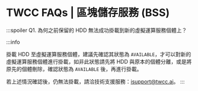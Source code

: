 # TWCC FAQs | 區塊儲存服務 (BSS)

:::spoiler Q1. 為何之前保留的 HDD 無法成功掛載到新的虛擬運算服務個體上？

:::info

掛載 HDD 至虛擬運算服務個體，建議先確認其狀態為 `AVAILABLE`，才可以對新的虛擬運算服務個體進行掛載，如非此狀態請先將 HDD 與原本的個體分離，或是將原先的個體刪除，確認狀態為 `AVAILABLE` 後，再進行掛載。

若上述情況確認後，仍無法掛載，請洽技術支援服務：isupport@twcc.ai。
:::

